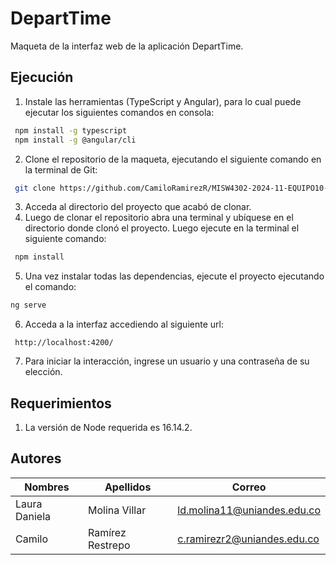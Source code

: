 # DepartTime

Maqueta de la interfaz web de la aplicación DepartTime.

## Ejecución

1. Instale las herramientas (TypeScript y Angular), para lo cual puede ejecutar los siguientes comandos en consola:

```bash
 npm install -g typescript
 npm install -g @angular/cli
```

2. Clone el repositorio de la maqueta, ejecutando el siguiente comando en la terminal de Git:

```bash
 git clone https://github.com/CamiloRamirezR/MISW4302-2024-11-EQUIPO10-DepartTime.git
```

3. Acceda al directorio del proyecto que acabó de clonar.
4. Luego de clonar el repositorio abra una terminal y ubíquese en el directorio donde clonó el proyecto. Luego ejecute en la terminal el siguiente comando:

```bash
 npm install
```

5. Una vez instalar todas las dependencias, ejecute el proyecto ejecutando el comando:

```bash
ng serve
```

6. Acceda a la interfaz accediendo al siguiente url:

```
 http://localhost:4200/
```

7. Para iniciar la interacción, ingrese un usuario y una contraseña de su elección.

## Requerimientos

1. La versión de Node requerida es 16.14.2.

## Autores

| **Nombres**   | **Apellidos**    | **Correo**                  |
| ------------- | ---------------- | --------------------------- |
| Laura Daniela | Molina Villar    | ld.molina11@uniandes.edu.co |
| Camilo        | Ramírez Restrepo | c.ramirezr2@uniandes.edu.co |
